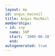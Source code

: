 ```yaml
---
layout: mp
id: angus_macneil
title: Angus MacNeil
memberships:
- id: snp
  name: SNP
  start: '2005-06-28'
  end: 
autogenerated: true
---
```

